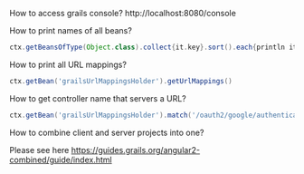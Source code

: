 How to access grails console?
http://localhost:8080/console

How to print names of all beans?
```groovy
ctx.getBeansOfType(Object.class).collect{it.key}.sort().each{println it}
```

How to print all URL mappings?
```groovy
ctx.getBean('grailsUrlMappingsHolder').getUrlMappings()
```

How to get controller name that servers a URL?
```groovy
ctx.getBean('grailsUrlMappingsHolder').match('/oauth2/google/authenticate').getControllerName()
```

How to combine client and server projects into one?

Please see here https://guides.grails.org/angular2-combined/guide/index.html

